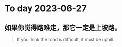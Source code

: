 
# To day 2023-06-27


## 如果你觉得路难走，那它一定是上坡路。
> If you think the road is difficult, it must be uphill.

    